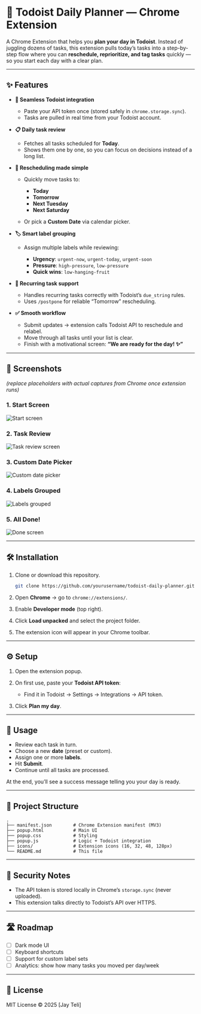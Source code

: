 # 📅 Todoist Daily Planner — Chrome Extension

A Chrome Extension that helps you **plan your day in Todoist**.
Instead of juggling dozens of tasks, this extension pulls today’s tasks into a step-by-step flow where you can **reschedule, reprioritize, and tag tasks** quickly — so you start each day with a clear plan.

---

## ✨ Features

* **🔑 Seamless Todoist integration**

  * Paste your API token once (stored safely in `chrome.storage.sync`).
  * Tasks are pulled in real time from your Todoist account.

* **📋 Daily task review**

  * Fetches all tasks scheduled for **Today**.
  * Shows them one by one, so you can focus on decisions instead of a long list.

* **📆 Rescheduling made simple**

  * Quickly move tasks to:

    * **Today**
    * **Tomorrow**
    * **Next Tuesday**
    * **Next Saturday**
  * Or pick a **Custom Date** via calendar picker.

* **🏷️ Smart label grouping**

  * Assign multiple labels while reviewing:

    * **Urgency**: `urgent-now`, `urgent-today`, `urgent-soon`
    * **Pressure**: `high-pressure`, `low-pressure`
    * **Quick wins**: `low-hanging-fruit`

* **🔁 Recurring task support**

  * Handles recurring tasks correctly with Todoist’s `due_string` rules.
  * Uses `/postpone` for reliable “Tomorrow” rescheduling.

* **✅ Smooth workflow**

  * Submit updates → extension calls Todoist API to reschedule and relabel.
  * Move through all tasks until your list is clear.
  * Finish with a motivational screen: **“We are ready for the day! ✨”**

---

## 📸 Screenshots

*(replace placeholders with actual captures from Chrome once extension runs)*

### 1. Start Screen

![Start screen](./screenshots/start.png)

### 2. Task Review

![Task review screen](./screenshots/task-review.png)

### 3. Custom Date Picker

![Custom date picker](./screenshots/custom-date.png)

### 4. Labels Grouped

![Labels grouped](./screenshots/labels.png)

### 5. All Done!

![Done screen](./screenshots/done.png)

---

## 🛠️ Installation

1. Clone or download this repository.

   ```bash
   git clone https://github.com/yourusername/todoist-daily-planner.git
   ```
2. Open **Chrome** → go to `chrome://extensions/`.
3. Enable **Developer mode** (top right).
4. Click **Load unpacked** and select the project folder.
5. The extension icon will appear in your Chrome toolbar.

---

## ⚙️ Setup

1. Open the extension popup.
2. On first use, paste your **Todoist API token**:

   * Find it in Todoist → Settings → Integrations → API token.
3. Click **Plan my day**.

---

## 🚀 Usage

* Review each task in turn.
* Choose a new **date** (preset or custom).
* Assign one or more **labels**.
* Hit **Submit**.
* Continue until all tasks are processed.

At the end, you’ll see a success message telling you your day is ready.

---

## 📂 Project Structure

```
.
├── manifest.json        # Chrome Extension manifest (MV3)
├── popup.html           # Main UI
├── popup.css            # Styling
├── popup.js             # Logic + Todoist integration
├── icons/               # Extension icons (16, 32, 48, 128px)
└── README.md            # This file
```

---

## 🔐 Security Notes

* The API token is stored locally in Chrome’s `storage.sync` (never uploaded).
* This extension talks directly to Todoist’s API over HTTPS.

---

## 🛣️ Roadmap

* [ ] Dark mode UI
* [ ] Keyboard shortcuts
* [ ] Support for custom label sets
* [ ] Analytics: show how many tasks you moved per day/week

---

## 📜 License

MIT License © 2025 \[Jay Teli]

